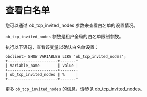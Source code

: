 查看白名单 
==========================

您可以通过 ob_tcp_invited_nodes 参数来查看白名单的设置情况。

`ob_tcp_invited_nodes` 参数是租户全局的白名单限制参数。

执行以下语句，查看该变量以确认白名单设置：

    obclient> SHOW VARIABLES LIKE 'ob_tcp_invited_nodes';
    +----------------------+-------+
    | Variable_name        | Value |
    +----------------------+-------+
    | ob_tcp_invited_nodes | %     |
    +----------------------+-------+



更多 `ob_tcp_invited_nodes` 的信息，请参见 [ob_tcp_invited_nodes](t2002557.html#topic-2002557)。
